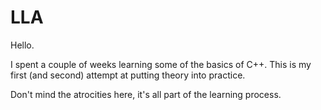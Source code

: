 # LLA

Hello.

I spent a couple of weeks learning some of the basics of C++.
This is my first (and second) attempt at putting theory into practice.

Don't mind the atrocities here, it's all part of the learning process.
